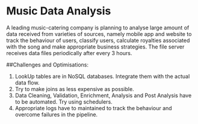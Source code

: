 # Music Data Analysis
A leading music-catering company is planning to analyse large amount of data received from
varieties of sources, namely mobile app and website to track the behaviour of users, classify users,
calculate royalties associated with the song and make appropriate business strategies. The file server
receives data files periodically after every 3 hours.

##Challenges and Optimisations:
1. LookUp tables are in NoSQL databases. Integrate them with the actual data flow.
2. Try to make joins as less expensive as possible.
3. Data Cleaning, Validation, Enrichment, Analysis and Post Analysis have to be automated. Try
using schedulers.
4. Appropriate logs have to maintained to track the behaviour and overcome failures in the
pipeline.